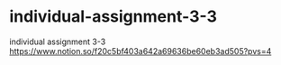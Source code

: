 # individual-assignment-3-3
individual assignment 3-3
https://www.notion.so/f20c5bf403a642a69636be60eb3ad505?pvs=4
